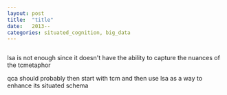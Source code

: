 ```yaml
---
layout: post
title:  "title"
date:   2013--
categories: situated_cognition, big_data
---
```


![]()

lsa is not enough since it doesn't have the ability to capture the nuances of the tcmetaphor

qca should probably then start with tcm and then use lsa as a way to enhance its situated schema